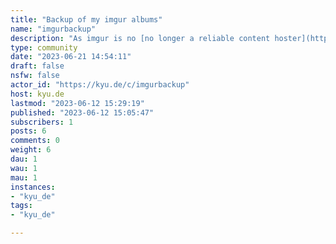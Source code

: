 ```yaml
---
title: "Backup of my imgur albums" 
name: "imgurbackup"
description: "As imgur is no [no longer a reliable content hoster](https://www.engadget.com/imgur-to-ban-explicit-images-and-delete-uploads-not-tied-to-an-account-122537118.html) just throwing my old albums in here is an easy enough way to preserve them."
type: community
date: "2023-06-21 14:54:11"
draft: false
nsfw: false
actor_id: "https://kyu.de/c/imgurbackup"
host: kyu.de
lastmod: "2023-06-12 15:29:19"
published: "2023-06-12 15:05:47"
subscribers: 1
posts: 6
comments: 0
weight: 6
dau: 1
wau: 1
mau: 1
instances:
- "kyu_de"
tags: 
- "kyu_de"

---
```

